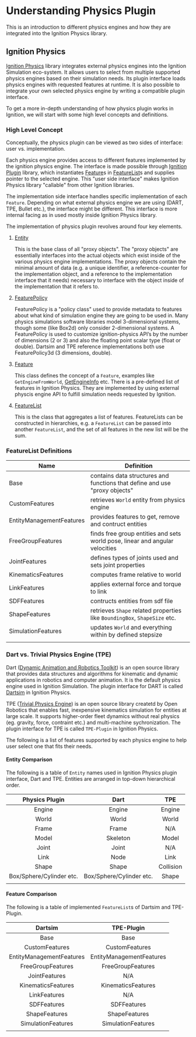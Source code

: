 # Understanding Physics Plugin

This is an introduction to different physics engines and how they are integrated into the Ignition Physics library.

## Ignition Physics

[Ignition Physics](https://ignitionrobotics.org/api/physics/2.0/) library integrates external physics engines into the Ignition Simulation eco-system.
It allows users to select from multiple supported physics engines based on their simulation needs.
Its plugin interface loads physics engines with requested features at runtime.
It is also possible to integrate your own selected physics engine by writing a compatible plugin interface.

To get a more in-depth understanding of how physics plugin works in Ignition, we will start with some high level concepts and definitions.
<!-- TODO: add tutorial on how to write your own physics plugin -->

### High Level Concept

Conceptually, the physics plugin can be viewed as two sides of interface: user vs. implementation.

Each physics engine provides access to different features implemented by the ignition physics engine. 
The interface is made possible through [Ignition Plugin](https://ignitionrobotics.org/libs/plugin) library, which instantiates [Feature](https://ignitionrobotics.org/api/physics/2.0/classignition_1_1physics_1_1Feature.html)s in [FeatureList](https://ignitionrobotics.org/api/physics/2.0/structignition_1_1physics_1_1FeatureList.html)s and supplies pointer to the selected engine. 
This "user side interface" makes Ignition Physics library "callable" from other Ignition libraries.

The implementation side interface handles specific implementation of each ``Feature``.
Depending on what external physics engine we are using (DART, TPE, Bullet etc.), the interface might be different.
This interface is more internal facing as in used mostly inside Ignition Physics library. 

The implementation of physics plugin revolves around four key elements.

1. [Entity](https://ignitionrobotics.org/api/physics/2.0/classignition_1_1physics_1_1Entity.html)

    This is the base class of all "proxy objects".
    The "proxy objects" are essentially interfaces into the actual objects which exist inside of the various physics engine implementations.
    The proxy objects contain the minimal amount of data (e.g. a unique identifier, a reference-counter for the implementation object, and a reference to the implementation interface that it needs) necessary to interface with the object inside of the implementation that it refers to.

2. [FeaturePolicy](https://ignitionrobotics.org/api/physics/2.0/structignition_1_1physics_1_1FeaturePolicy.html)

    FeaturePolicy is a "policy class" used to provide metadata to features about what kind of simulation engine they are going to be used in.
    Many physics simulations software libraries model 3-dimensional systems, though some (like Box2d) only consider 2-dimensional systems.
    A FeaturePolicy is used to customize ignition-physics API’s by the number of dimensions (2 or 3) and also the floating point scalar type (float or double).
    Dartsim and TPE reference implementations both use FeaturePolicy3d (3 dimensions, double).

3. [Feature](https://ignitionrobotics.org/api/physics/2.0/classignition_1_1physics_1_1Feature.html)

    This class defines the concept of a ``Feature``, examples like ``GetEngineFromWorld``, [GetEngineInfo](https://ignitionrobotics.org/api/physics/2.0/classignition_1_1physics_1_1GetEngineInfo.html) etc.
    There is a pre-defined list of features in Ignition Physics. 
    They are implemented by using external physcis engine API to fulfill simulation needs requested by Ignition. 

4. [FeatureList](https://ignitionrobotics.org/api/physics/2.0/structignition_1_1physics_1_1FeatureList.html)

    This is the class that aggregates a list of features.
    FeatureLists can be constructed in hierarchies, e.g. a ``FeatureList`` can be passed into another ``FeatureList``, and the set of all features in the new list will be the sum.


### FeatureList Definitions

| Name  | Definition  |
|---|---|
| Base  | contains data structures and functions that define and use "proxy objects"   |
| CustomFeatures  | retrieves ``World`` entity from physics engine|
| EntityManagementFeatures  | provides features to get, remove and contruct entities  |
| FreeGroupFeatures  | finds free group entities and sets world pose, linear and angular velocities  |
| JointFeatures  | defines types of joints used and sets joint properties  |
| KinematicsFeatures  | computes frame relative to world  |
| LinkFeatures  | applies external force and torque to link  |
| SDFFeatures  | contructs entities from sdf file  |
| ShapeFeatures  | retrieves ``Shape`` related properties like ``BoundingBox``, ``ShapeSize`` etc. |
| SimulationFeatures  | updates ``World`` and everything within by defined stepsize |
|   |   |

### Dart vs. Trivial Physics Engine (TPE)

<!-- TODO: add Bullet once it's supported -->
<!-- ### Bullet -->

Dart ([Dynamic Animation and Robotics Toolkit](https://dartsim.github.io/)) is an open source library that provides data structures and algorithms for kinematic and dynamic applications in robotics and computer animation.
It is the default physics engine used in Ignition Simulation.
The plugin interface for DART is called [Dartsim](https://bitbucket.org/ignitionrobotics/ign-physics/src/default/dartsim/) in Ignition Physics.

TPE ([Trivial Physics Engine](<!-- TODO: add repo link -->)) is an open source library createtd by Open Robotics that enables fast, inexpensive kinematics simulation for entities at large scale.
It supports higher-order fleet dynamics without real physics (eg. gravity, force, contraint etc.) and multi-machine sychronization.
The plugin interface for TPE is called ``TPE-Plugin`` in Ignition Physics.

The following is a list of features supported by each physics engine to help user select one that fits their needs.

#### Entity Comparison

The following is a table of ``Entity`` names used in Ignition Physics plugin interface, Dart and TPE. Entities are arranged in top-down hierarchical order.

| Physics Plugin | Dart  | TPE  |
|:-:|:-:|:-:|
| Engine  | Engine  | Engine  |
| World  | World  | World  |
| Frame  | Frame  | N/A  |
| Model  | Skeleton  | Model |
| Joint  | Joint  | N/A |
| Link  | Node  | Link  |
| Shape  | Shape  | Collision |
| Box/Sphere/Cylinder etc. | Box/Sphere/Cylinder etc.  | Shape |
|   |   |   |

#### Feature Comparison

The following is a table of implemented ``FeatureList``s of Dartsim and TPE-Plugin.

| Dartsim  | TPE-Plugin  |
|:-:|:-:|
| Base  | Base  |
| CustomFeatures  | CustomFeatures  |
| EntityManagementFeatures  | EntityManagementFeatures  |
| FreeGroupFeatures  | FreeGroupFeatures  |
| JointFeatures  | N/A  |
| KinematicsFeatures  | KinematicsFeatures  |
| LinkFeatures  | N/A  |
| SDFFeatures  | SDFFeatures  |
| ShapeFeatures  | ShapeFeatures   |
| SimulationFeatures  | SimulationFeatures  |
|  |  |
